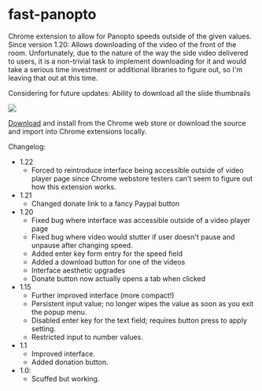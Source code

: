 # fast-panopto
Chrome extension to allow for Panopto speeds outside of the given values.
Since version 1.20: Allows downloading of the video of the front of the room.
Unfortunately, due to the nature of the way the side video delivered to users, it is a non-trivial task to implement downloading for it and would take a serious time investment or additional libraries to figure out, so I'm leaving that out at this time.

Considering for future updates:
Ability to download all the slide thumbnails

<img src="https://i.imgur.com/Rwu2Bht.png">

<a href="https://chrome.google.com/webstore/detail/fast-panopto/bginlheikaacjjdajifcbakcmfcgmefh">Download</a> and install from the Chrome web store or download the source and import into Chrome extensions locally.

Changelog:
* 1.22
  - Forced to reintroduce interface being accessible outside of video player page since Chrome webstore testers can't seem to figure out how this extension works. 
* 1.21
  - Changed donate link to a fancy Paypal button
* 1.20
  - Fixed bug where interface was accessible outside of a video player page
  - Fixed bug where video would stutter if user doesn't pause and unpause after changing speed.
  - Added enter key form entry for the speed field
  - Added a download button for one of the videos
  - Interface aesthetic upgrades
  - Donate button now actually opens a tab when clicked
* 1.15
  - Further improved interface (more compact!)
  - Persistent input value; no longer wipes the value as soon as you exit the popup menu.
  - Disabled enter key for the text field; requires button press to apply setting.
  - Restricted input to number values.
* 1.1
  - Improved interface.
  - Added donation button.
* 1.0:
  - Scuffed but working.
